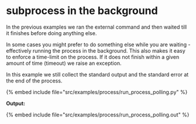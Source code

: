 # subprocess in the background



In the previous examples we ran the external command and then waited till it finishes before doing anything else.

In some cases you might prefer to do something else while you are waiting - effectively running the process in the background.
This also makes it easy to enforce a time-limit on the process. If it does not finish within a given amount of time (timeout)
we raise an exception.

In this example we still collect the standard output and the standard error at the end of the process.


{% embed include file="src/examples/process/run_process_polling.py" %}

**Output:**

{% embed include file="src/examples/process/run_process_polling.out" %}


